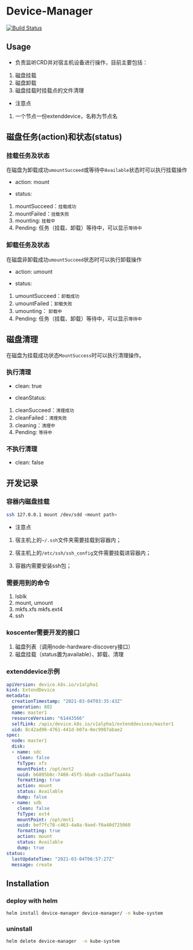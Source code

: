 # Device-Manager

[![Build Status](http://10.33.46.222:8000/api/badges/docker/device-manager/status.svg)](http://10.33.46.222:8000/docker/device-manager)

## Usage

* 负责监听CRD并对宿主机设备进行操作，目前主要包括：

1. 磁盘挂载
2. 磁盘卸载
3. 磁盘挂载时挂载点的文件清理

* 注意点
1. 一个节点一份extenddevice，名称为节点名


## 磁盘任务(action)和状态(status)

### 挂载任务及状态
在磁盘为卸载成功`umountSucceed`或等待中`Available`状态时可以执行挂载操作

* action: mount
  
* status:
1. mountSucceed：`挂载成功`
2. mountFailed：`挂载失败`
3. mounting: `挂载中`
4. Pending: 任务（挂载、卸载）等待中，可以显示`等待中`

### 卸载任务及状态
在磁盘非卸载成功`umountSucceed`状态时可以执行卸载操作

* action: umount

* status:
1. umountSucceed：`卸载成功`
2. umountFailed：`卸载失败`
3. umounting： `卸载中`
4. Pending: 任务（挂载、卸载）等待中，可以显示`等待中`

## 磁盘清理

在磁盘为挂载成功状态`MountSuccess`时可以执行清理操作。

### 执行清理

* clean: true
  
* cleanStatus:
1. cleanSucceed：`清理成功`
2. cleanFailed：`清理失败`
3. cleaning：`清理中`
4. Pending: `等待中`

### 不执行清理

* clean: false

## 开发记录

### 容器内磁盘挂载

```bash
ssh 127.0.0.1 mount /dev/sdd <mount path>
```

* 注意点
1. 宿主机上的`~/.ssh`文件夹需要挂载到容器内；

2. 宿主机上的`/etc/ssh/ssh_config`文件需要挂载进容器内；

3. 容器内需要安装ssh包；

### 需要用到的命令

1. lsblk
2. mount, umount
3. mkfs.xfs mkfs.ext4
4. ssh

### koscenter需要开发的接口

1. 磁盘列表（调用node-hardware-discovery接口）
2. 磁盘挂载（status置为available）、卸载、清理

### extenddevice示例

```yaml
apiVersion: device.k8s.io/v1alpha1
kind: ExtendDevice
metadata:
  creationTimestamp: "2021-03-04T03:35:43Z"
  generation: 802
  name: master1
  resourceVersion: "61443566"
  selfLink: /apis/device.k8s.io/v1alpha1/extenddevices/master1
  uid: 8c42ad96-4761-441d-b07a-0ec9987abae2
spec:
  node: master1
  disk:
  - name: sdc
    clean: false
    fsType: xfs
    mountPoint: /opt/mnt2
    uuid: b6895b0c-7408-45f5-bba9-ca1baf7aa44a
    formatting: true
    action: mount
    status: Available
    dump: false
  - name: sdb
    clean: false
    fsType: ext4
    mountPoint: /opt/mnt1
    uuid: bef7fc78-c463-4a8a-9aed-f0a40d725060
    formatting: true
    action: mount
    status: Available
    dump: true
status:
  lastUpdateTime: "2021-03-04T06:57:27Z"
  message: create
```

## Installation

### deploy with helm

```bash
helm install device-manager device-manager/ -n kube-system
```

### uninstall

```bash
helm delete device-manager  -n kube-system
```